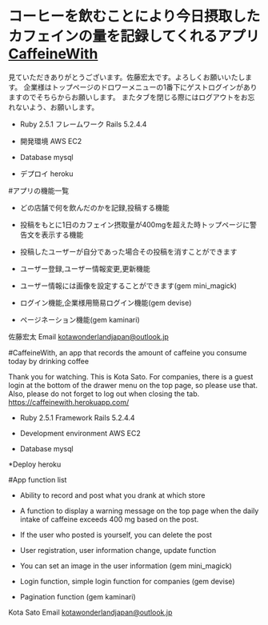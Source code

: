 # コーヒーを飲むことにより今日摂取したカフェインの量を記録してくれるアプリ[CaffeineWith](https://caffeinewith.herokuapp.com/)

見ていただきありがとうございます。佐藤宏太です。よろしくお願いいたします。
企業様はトップページのドロワーメニューの1番下にゲストログインがありますのでそちらからお願いします。
またタブを閉じる際にはログアウトをお忘れないよう、お願いします。

* Ruby 2.5.1 フレームワーク Rails 5.2.4.4

* 開発環境 AWS EC2

* Database mysql

* デプロイ heroku
  
#アプリの機能一覧

* どの店舗で何を飲んだのかを記録,投稿する機能  

* 投稿をもとに1日のカフェイン摂取量が400mgを超えた時トップページに警告文を表示する機能

* 投稿したユーザーが自分であった場合その投稿を消すことができます  

* ユーザー登録,ユーザー情報変更,更新機能  

* ユーザー情報には画像を設定することができます(gem mini_magick)

* ログイン機能,企業様用簡易ログイン機能(gem devise)

* ページネーション機能(gem kaminari)

佐藤宏太
Email <kotawonderlandjapan@outlook.jp>

#CaffeineWith, an app that records the amount of caffeine you consume today by drinking coffee

Thank you for watching. This is Kota Sato.
For companies, there is a guest login at the bottom of the drawer menu on the top page, so please use that.
Also, please do not forget to log out when closing the tab.
<https://caffeinewith.herokuapp.com/>

* Ruby 2.5.1 Framework Rails 5.2.4.4

* Development environment AWS EC2

* Database mysql

*Deploy heroku

#App function list

* Ability to record and post what you drank at which store

* A function to display a warning message on the top page when the daily intake of caffeine exceeds 400 mg based on the post.

* If the user who posted is yourself, you can delete the post

* User registration, user information change, update function

* You can set an image in the user information (gem mini_magick)

* Login function, simple login function for companies (gem devise)

* Pagination function (gem kaminari)

Kota Sato
Email <kotawonderlandjapan@outlook.jp>
